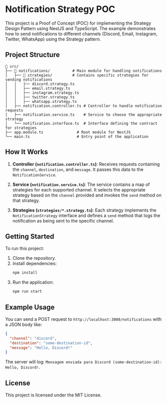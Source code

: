 # Notification Strategy POC

This project is a Proof of Concept (POC) for implementing the Strategy Design Pattern using NestJS and TypeScript. The example demonstrates how to send notifications to different channels (Discord, Email, Instagram, Twitter, WhatsApp) using the Strategy pattern.

## Project Structure

```
📂 src/
├── 📂 notifications/          # Main module for handling notifications
│   ├── 📂 strategies/         # Contains specific strategies for sending notifications
│   │   ├── discord.strategy.ts
│   │   ├── email.strategy.ts
│   │   ├── instagram.strategy.ts
│   │   ├── twitter.strategy.ts
│   │   ├── whatsapp.strategy.ts
│   ├── notification.controller.ts # Controller to handle notification requests
│   ├── notification.service.ts    # Service to choose the appropriate strategy
│   └── notification.interface.ts  # Interface defining the contract for strategies
├── app.module.ts               # Root module for NestJS
└── main.ts                     # Entry point of the application
```

## How It Works

1. **Controller (`notification.controller.ts`)**: Receives requests containing the `channel`, `destination`, and `message`. It passes this data to the `NotificationService`.
2. **Service (`notification.service.ts`)**: The service contains a map of strategies for each supported channel. It selects the appropriate strategy based on the `channel` provided and invokes the `send` method on that strategy.

3. **Strategies (`strategies/*.strategy.ts`)**: Each strategy implements the `NotificationStrategy` interface and defines a `send` method that logs the notification as being sent to the specific channel.

## Getting Started

To run this project:

1. Clone the repository.
2. Install dependencies:
   ```bash
   npm install
   ```
3. Run the application:
   ```bash
   npm run start
   ```

## Example Usage

You can send a POST request to `http://localhost:3000/notifications` with a JSON body like:

```json
{
  "channel": "discord",
  "destination": "some-destination-id",
  "message": "Hello, Discord!"
}
```

The server will log: `Mensagem enviada para Discord (some-destination-id): Hello, Discord!`.

## License

This project is licensed under the MIT License.
